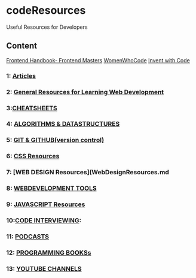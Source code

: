 # codeResources
Useful Resources for Developers

## Content
[Frontend Handbook- Frontend Masters](https://frontendmasters.com/books/front-end-handbook/2019/)
[WomenWhoCode](https://www.womenwhocode.com/resources)
[Invent with Code](https://www.inventwithcode.com/resources/)

### 1: [**Articles**](DevelopmentArticles.md)
### 2: [**General Resources for Learning Web Development**](generalResources.md)
### 3:[**CHEATSHEETS**](cheatSheets.md)
### 4: [**ALGORITHMS & DATASTRUCTURES**](AlgorithmsDataStructures.md)
### 5: [**GIT & GITHUB(version control)**](Using_Git_and_GitHub.md) 
### 6: [**CSS Resources**](CSSResources.md)
### 7: [**WEB DESIGN Resources**](WebDesignResources.md
### 8: [**WEBDEVELOPMENT TOOLS**](WebDevTools.md)
### 9: [**JAVASCRIPT Resources**](JavaScript.md)
### 10:[**CODE INTERVIEWING**](HowtoInterviewforCodeJobs.md): 
### 11: [**PODCASTS**](Podcasts.md)
### 12: [**PROGRAMMING BOOKSs**](Programming_Books.md) 
### 13: [**YOUTUBE CHANNELS**](YouTubeChannels.md)





